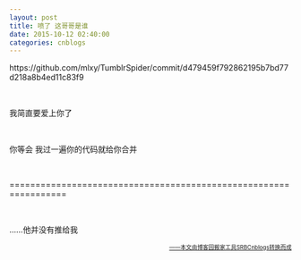 ```yaml
---
layout: post
title: 喷了 这哥哥是谁
date: 2015-10-12 02:40:00
categories: cnblogs
---
```


<p>https://github.com/mlxy/TumblrSpider/commit/d479459f792862195b7bd77d218a8b4ed11c83f9</p>
<p>&nbsp;</p>
<p>我简直要爱上你了</p>
<p>&nbsp;</p>
<p>你等会 我过一遍你的代码就给你合并</p>
<p>&nbsp;</p>
<p>=================================================================</p>
<p>&nbsp;</p>
<p>&hellip;&hellip;他并没有推给我</p>

<div align=right><a href="https://github.com/mlxy"><font size=1>——本文由博客园搬家工具SRBCnblogs转换而成</font></a></div>